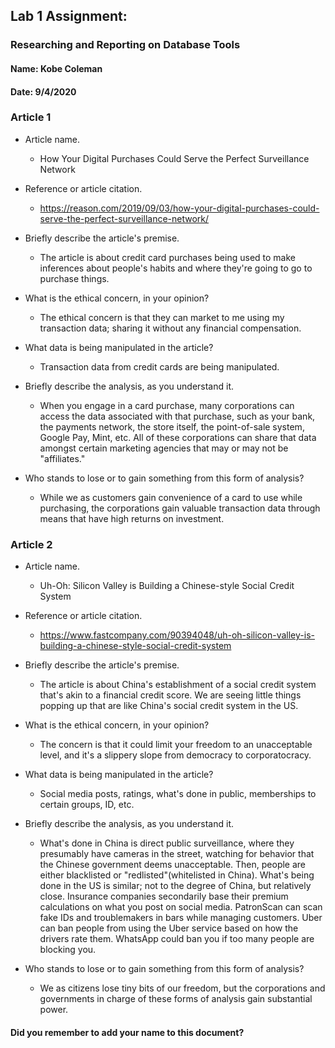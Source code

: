 ## Lab 1 Assignment:
### Researching and Reporting on Database Tools
#### Name: Kobe Coleman
#### Date: 9/4/2020

### Article 1
 -  Article name.
    - How Your Digital Purchases Could Serve the Perfect Surveillance Network

-  Reference or article citation.
    - https://reason.com/2019/09/03/how-your-digital-purchases-could-serve-the-perfect-surveillance-network/

- Briefly describe the article's premise.
    - The article is about credit card purchases being used to make inferences about people's habits and where they're going to go to purchase things.

- What is the ethical concern, in your opinion?
    - The ethical concern is that they can market to me using my transaction data; sharing it without any financial compensation.

- What data is being manipulated in the article?
    - Transaction data from credit cards are being manipulated.

- Briefly describe the analysis, as you understand it.
    - When you engage in a card purchase, many corporations can access the data associated with that purchase, such as your bank, the payments network, the store itself, the point-of-sale system, Google Pay, Mint, etc. All of these corporations can share that data amongst certain marketing agencies that may or may not be "affiliates."

- Who stands to lose or to gain something from this form of analysis?
    - While we as customers gain convenience of a card to use while purchasing, the corporations gain valuable transaction data through means that have high returns on investment.


### Article 2
 -  Article name.
     - Uh-Oh: Silicon Valley is Building a Chinese-style Social Credit System

-  Reference or article citation.
    - https://www.fastcompany.com/90394048/uh-oh-silicon-valley-is-building-a-chinese-style-social-credit-system

- Briefly describe the article's premise.
    - The article is about China's establishment of a social credit system that's akin to a financial credit score. We are seeing little things popping up that are like China's social credit system in the US.

- What is the ethical concern, in your opinion?
    - The concern is that it could limit your freedom to an unacceptable level, and it's a slippery slope from democracy to corporatocracy.

- What data is being manipulated in the article?
    - Social media posts, ratings, what's done in public, memberships to certain groups, ID, etc.

- Briefly describe the analysis, as you understand it.
    - What's done in China is direct public surveillance, where they presumably have cameras in the street, watching for behavior that the Chinese government deems unacceptable. Then, people are either blacklisted or "redlisted"(whitelisted in China). What's being done in the US is similar; not to the degree of China, but relatively close. Insurance companies secondarily base their premium calculations on what you post on social media. PatronScan can scan fake IDs and troublemakers in bars while managing customers. Uber can ban people from using the Uber service based on how the drivers rate them. WhatsApp could ban you if too many people are blocking you.

- Who stands to lose or to gain something from this form of analysis?
    - We as citizens lose tiny bits of our freedom, but the corporations and governments in charge of these forms of analysis gain substantial power.



#### Did you remember to add your name to this document?
